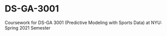 # DS-GA-3001

Coursework for DS-GA 3001 (Predictive Modeling with Sports Data) at NYU: Spring 2021 Semester
